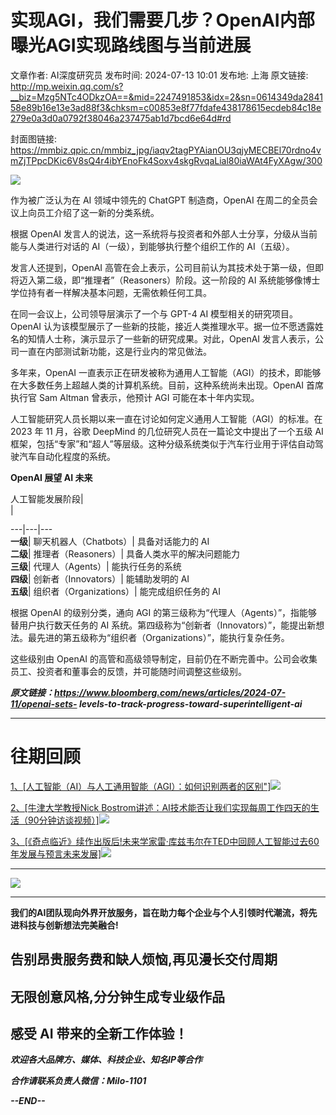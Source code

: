 # 实现AGI，我们需要几步？OpenAI内部曝光AGI实现路线图与当前进展

文章作者: AI深度研究员
发布时间: 2024-07-13 10:01
发布地: 上海
原文链接: http://mp.weixin.qq.com/s?__biz=Mzg5NTc4ODkzOA==&mid=2247491853&idx=2&sn=0614349da284158e89b16e13e3ad88f3&chksm=c00853e8f77fdafe438178615ecdeb84c18e279e0a3d0a0792f38046a237475ab1d7bcd6e64d#rd

封面图链接: https://mmbiz.qpic.cn/mmbiz_jpg/iaqv2tagPYAianOU3qjyMECBEl70rdno4vmZjTPpcDKic6V8sQ4r4ibYEnoFk4Soxv4skgRvqaLial80iaWAt4FyXAgw/300

![](https://mmbiz.qpic.cn/mmbiz_png/iaqv2tagPYAianOU3qjyMECBEl70rdno4vgk1x8icppF5XaYEmpSIsFyvNK9ef4dR0bWrpKB28qvqn7vC80bHNhzw/640?wx_fmt=png&from=appmsg)

作为被广泛认为在 AI 领域中领先的 ChatGPT 制造商，OpenAI 在周二的全员会议上向员工介绍了这一新的分类系统。

根据 OpenAI 发言人的说法，这一系统将与投资者和外部人士分享，分级从当前能与人类进行对话的 AI（一级），到能够执行整个组织工作的 AI（五级）。

发言人还提到，OpenAI 高管在会上表示，公司目前认为其技术处于第一级，但即将迈入第二级，即“推理者”（Reasoners）阶段。这一阶段的 AI
系统能够像博士学位持有者一样解决基本问题，无需依赖任何工具。

在同一会议上，公司领导层演示了一个与 GPT-4 AI 模型相关的研究项目。OpenAI
认为该模型展示了一些新的技能，接近人类推理水平。据一位不愿透露姓名的知情人士称，演示显示了一些新的研究成果。对此，OpenAI
发言人表示，公司一直在内部测试新功能，这是行业内的常见做法。

多年来，OpenAI 一直表示正在研发被称为通用人工智能（AGI）的技术，即能够在大多数任务上超越人类的计算机系统。目前，这种系统尚未出现。OpenAI
首席执行官 Sam Altman 曾表示，他预计 AGI 可能在本十年内实现。

人工智能研究人员长期以来一直在讨论如何定义通用人工智能（AGI）的标准。在 2023 年 11 月，谷歌 DeepMind
的几位研究人员在一篇论文中提出了一个五级 AI 框架，包括“专家”和“超人”等层级。这种分级系统类似于汽车行业用于评估自动驾驶汽车自动化程度的系统。

  

**OpenAI 展望 AI 未来**

人工智能发展阶段|  
|  
  
---|---|---  
**一级**|  聊天机器人（Chatbots）| 具备对话能力的 AI  
**二级**|  推理者（Reasoners）| 具备人类水平的解决问题能力  
**三级**|  代理人（Agents）| 能执行任务的系统  
**四级**|  创新者（Innovators）| 能辅助发明的 AI  
**五级**|  组织者（Organizations）| 能完成组织任务的 AI  
  
  

根据 OpenAI 的级别分类，通向 AGI 的第三级称为“代理人（Agents）”，指能够替用户执行数天任务的 AI
系统。第四级称为“创新者（Innovators）”，能提出新想法。最先进的第五级称为“组织者（Organizations）”，能执行复杂任务。

这些级别由 OpenAI 的高管和高级领导制定，目前仍在不断完善中。公司会收集员工、投资者和董事会的反馈，并可能随时间调整这些级别。

  

 _**原文链接：https://www.bloomberg.com/news/articles/2024-07-11/openai-sets-
levels-to-track-progress-toward-superintelligent-ai**_

* * *

#  往期回顾

[1、[人工智能（AI）与人工通用智能（AGI）：如何识别两者的区别"]![](https://mmbiz.qpic.cn/mmbiz_png/iaqv2tagPYAianOU3qjyMECBEl70rdno4vNQUO5rIoa4l0jqFgicGXr7A1e7QvU1pfrnCibn19Q6tqiaia3MyLafdo8w/640?wx_fmt=png&from=appmsg)](https://mp.weixin.qq.com/s?__biz=Mzg5NTc4ODkzOA==&mid=2247488255&idx=1&sn=b67074f863549b4a690460f3031aca29&chksm=c00ba01af77c290c4cbd47f40c7fe3054e4c837553863ee151d5424cd017f32947fcf5aa4597&scene=21#wechat_redirect)

[2、[牛津大学教授Nick
Bostrom讲述：AI技术能否让我们实现每周工作四天的生活（90分钟访谈视频）]![](https://mmbiz.qpic.cn/mmbiz_png/iaqv2tagPYAianOU3qjyMECBEl70rdno4vPvBalbxQHpyd6mkQINgaIbS1frnouCQ8oiaukVFXPNyprejkALPXtIA/640?wx_fmt=png&from=appmsg)](https://mp.weixin.qq.com/s?__biz=Mzg5NTc4ODkzOA==&mid=2247491685&idx=1&sn=39a7c1b39aa467dfa3181e2e40b95f25&chksm=c0085280f77fdb9627e2a5ef3a71f6a26b2506f85f73cfc46f0353f7cf131599f6132121ca5f&scene=21#wechat_redirect)

[3、[《奇点临近》续作出版后!未来学家雷·库兹韦尔在TED中回顾人工智能过去60年发展与预言未来发展]![](https://mmbiz.qpic.cn/mmbiz_png/iaqv2tagPYAianOU3qjyMECBEl70rdno4vLruEJH9OoibKh5Ma7ISpbgC6nNYaAkLWiaLMDAzasw16wfq5XkLMVctg/640?wx_fmt=png&from=appmsg)](https://mp.weixin.qq.com/s?__biz=Mzg5NTc4ODkzOA==&mid=2247491513&idx=2&sn=918c5608b573b8e6435a38fe3a012268&chksm=c00bad5cf77c244a3302e1d855fb37adc0fd44ceb6507567dd53c3052654915b1d880e4f11f5&scene=21#wechat_redirect)

  

* * *

![](https://mmbiz.qpic.cn/mmbiz_png/iaqv2tagPYAhtRhTOjz2QwH4dIlC3YUcYbaicMEwjqQqh06Yhdd7EH3r9wiaMRArLz0a6Zhx6uiaUD7hguPfbY0nAg/640?wx_fmt=png&from=appmsg)

****

**我们的AI团队现向外界开放服务，旨在助力每个企业与个人引领时代潮流，将先进科技与创新想法完美融合!**

##  告别昂贵服务费和缺人烦恼,再见漫长交付周期

## 无限创意风格,分分钟生成专业级作品

## 感受 AI 带来的全新工作体验！

_**欢迎各大品牌方、媒体、科技企业、知名IP等合作**_

 _**合作请联系负责人微信：Milo-1101**_

 _**\--END--**_

